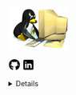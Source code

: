 <!---# ![sadouni-khouira](https://github.com/sadouni-khouira/sadouni-khouira/blob/main/DEV1.png)--->
<img src="https://github.com/sadouni-khouira/sadouni-khouira/blob/main/gifdev.gif"> <br/>
<!---### salut
Je suis développeuse --->
   <!---  <p align='center'>    --->
  <p>
  <a href="https://github.com/sadouni-khouira" ><img height="24" src="https://github.com/sadouni-khouira/sadouni-khouira/blob/main/github.png"></a>
  <a href="" ><img height="24" src="https://github.com/sadouni-khouira/sadouni-khouira/blob/main/linkedin.png"></a>
</p>
<details>
  <sumary> <strong>Langues et outils:Langage de structure, de mise en forme et de programmation:</strong></sumary><br/>
              <!--- HTML5, CSS3, SQL, JavaScript et PHP <br/>--->
   <img src="https://github.com/sadouni-khouira/sadouni-khouira/blob/main/TOUT.png"> <br/>
 <!--- .Frameworks: Bootstrap, Jquery et Laravel <br/>--->
   
  <!---.Mise en place de Responsive Design, mise en place du versionning <br/> --->                                                 
  .SGBD:    
   <img src="https://github.com/sadouni-khouira/sadouni-khouira/blob/main/SQL1.jpeg"> <br/>
   .Initiation aux méthodes Agile. <br/>
   <img src="https://github.com/sadouni-khouira/sadouni-khouira/blob/main/AGIL.jpg"> <br/>
   <br/>
  .Certification OPQUAST "Maîtrise de la qualité en projet Web - V4"<br/><br/> 
  <img src="https://github.com/sadouni-khouira/sadouni-khouira/blob/main/opquast.png"> <br/>
       
         Avancement :100 %
         Score Moyen :100/100
         Moyenne des examens blancs :1000/1000
         Examen :
         Publier en ligne
         Score :805/1000
         Délivré le :	
         17 décembre 2020
         Validité:17 décembre 2025
         Certificat:MQW-V4-2020
         Code de vérification:TGDJI1
   
   
    
</details>
